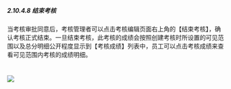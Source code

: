##### 2.10.4.8 结束考核

当考核审批同意后，考核管理者可以点击考核编辑页面右上角的【结束考核】，确认考核正式结束。一旦结束考核，此考核的成绩会按照创建考核时所设置的可见范围以及总分明细公开程度显示到【考核成绩】列表中，员工可以点击考核成绩来查看可见范围内考核的成绩明细。

# ![](/assets/10.4.8结束考核.png)

